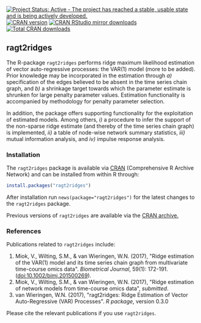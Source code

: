 [![Project Status: Active - The project has reached a stable, usable state and is being actively developed.](http://www.repostatus.org/badges/latest/active.svg)](http://www.repostatus.org/#active)
[![CRAN version](http://www.r-pkg.org/badges/version/ragt2ridges)](http://cran.r-project.org/package=ragt2ridges)
[![CRAN RStudio mirror downloads](http://cranlogs.r-pkg.org/badges/ragt2ridges)](http://cran.r-project.org/package=ragt2ridges/index.html)
[![Total CRAN downloads](http://cranlogs.r-pkg.org/badges/grand-total/ragt2ridges)](http://www.r-pkg.org/pkg/ragt2ridges)


**ragt2ridges**
---------------

The R-package ```ragt2ridges``` performs ridge maximum likelihood estimation of vector auto-regressive processes: the VAR(1) model (more to be added). Prior knowledge may be incorporated in the estimation through *a)* specification of the edges believed to be absent in the time series chain graph, and *b)* a shrinkage target towards which the parameter estimate is shrunken for large penalty parameter values. Estimation functionality is accompanied by methodology for penalty parameter selection.

In addition, the package offers supporting functionality for the exploitation of estimated models. Among others, *i)* a procedure to infer the support of the non-sparse ridge estimate (and thereby of the time series chain graph) is implemented, *ii)* a table of node-wise network summary statistics, *iii)* mutual information analysis, and *iv)* impulse response analysis.  

### Installation

The ```ragt2ridges```  package is available via
[CRAN](http://cran.r-project.org/package=ragt2ridges) (Comprehensive R Archive Network) and can be installed from within R through:

```R
install.packages("ragt2ridges")
```

After installation run `news(package="ragt2ridges")` for the latest changes to the ```ragt2ridges```  package.

Previous versions of ```ragt2ridges``` are available via the [CRAN archive.](http://cran.r-project.org/src/contrib/Archive/ragt2ridges/)


### References

Publications related to ```ragt2ridges``` include:

 1. Miok, V., Wilting, S.M., & van Wieringen, W.N. (2017),
    "Ridge estimation of the VAR(1) model and its time series chain graph from multivariate time-course omics data".
     _Biometrical Journal_, 59(1): 172-191.
    ([doi:10.1002/bimj.201500269](http://onlinelibrary.wiley.com/doi/10.1002/bimj.201500269/abstract)). 
 2. Miok, V., Wilting, S.M., & van Wieringen, W.N. (2017),
    "Ridge estimation of network models from time-course omics data",
     _submitted_.    
 3. van Wieringen, W.N. (2017), 
    "ragt2ridges: Ridge Estimation of Vector Auto-Regressive (VAR) Processes". 
    _R package_, version 0.3.0
 
Please cite the relevant publications if you use ```ragt2ridges```.
